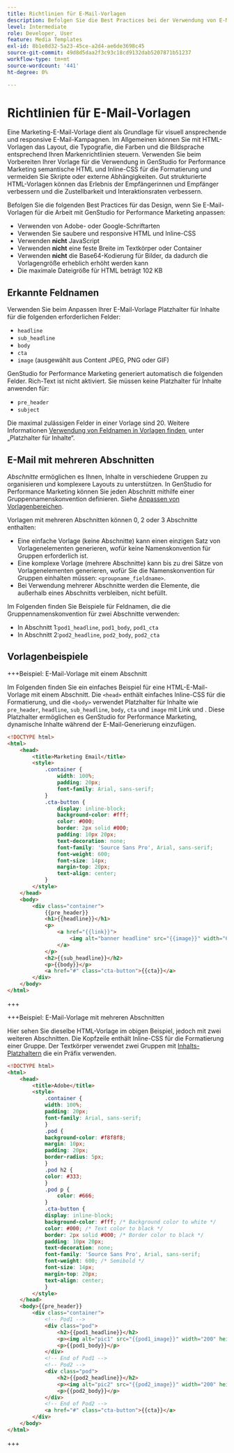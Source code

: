 ```yaml
---
title: Richtlinien für E-Mail-Vorlagen
description: Befolgen Sie die Best Practices bei der Verwendung von E-Mail-Vorlagen mit Adobe GenStudio for Performance Marketing.
level: Intermediate
role: Developer, User
feature: Media Templates
exl-id: 8b1e8d32-5a23-45ce-a2d4-ae6de3698c45
source-git-commit: 49d8d5daa2f3c93c18cd9132dab5207871b51237
workflow-type: tm+mt
source-wordcount: '441'
ht-degree: 0%

---
```


# Richtlinien für E-Mail-Vorlagen

Eine Marketing-E-Mail-Vorlage dient als Grundlage für visuell ansprechende und responsive E-Mail-Kampagnen. Im Allgemeinen können Sie mit HTML-Vorlagen das Layout, die Typografie, die Farben und die Bildsprache entsprechend Ihren Markenrichtlinien steuern. Verwenden Sie beim Vorbereiten Ihrer Vorlage für die Verwendung in GenStudio for Performance Marketing semantische HTML und Inline-CSS für die Formatierung und vermeiden Sie Skripte oder externe Abhängigkeiten. Gut strukturierte HTML-Vorlagen können das Erlebnis der Empfängerinnen und Empfänger verbessern und die Zustellbarkeit und Interaktionsraten verbessern.

Befolgen Sie die folgenden Best Practices für das Design, wenn Sie E-Mail-Vorlagen für die Arbeit mit GenStudio for Performance Marketing anpassen:

- Verwenden von Adobe- oder Google-Schriftarten
- Verwenden Sie saubere und responsive HTML und Inline-CSS
- Verwenden **nicht** JavaScript
- Verwenden **nicht** eine feste Breite im Textkörper oder Container
- Verwenden **nicht** die Base64-Kodierung für Bilder, da dadurch die Vorlagengröße erheblich erhöht werden kann
- Die maximale Dateigröße für HTML beträgt 102 KB

## Erkannte Feldnamen

Verwenden Sie beim Anpassen Ihrer E-Mail-Vorlage Platzhalter für Inhalte für die folgenden erforderlichen Felder:

- `headline`
- `sub_headline`
- `body`
- `cta`
- `image` (ausgewählt aus Content JPEG, PNG oder GIF)

GenStudio for Performance Marketing generiert automatisch die folgenden Felder. Rich-Text ist nicht aktiviert. Sie müssen keine Platzhalter für Inhalte anwenden für:

- `pre_header`
- `subject`

Die maximal zulässigen Felder in einer Vorlage sind 20. Weitere Informationen [&#x200B; Verwendung von Feldnamen in Vorlagen finden &#x200B;](/help/user-guide/content/customize-template.md#content-placeholders) unter „Platzhalter für Inhalte“.

## E-Mail mit mehreren Abschnitten

_Abschnitte_ ermöglichen es Ihnen, Inhalte in verschiedene Gruppen zu organisieren und komplexere Layouts zu unterstützen. In GenStudio for Performance Marketing können Sie jeden Abschnitt mithilfe einer Gruppennamenskonvention definieren. Siehe [Anpassen von Vorlagenbereichen](/help/user-guide/content/customize-template.md#sections-or-groups).

Vorlagen mit mehreren Abschnitten können 0, 2 oder 3 Abschnitte enthalten:

- Eine einfache Vorlage (keine Abschnitte) kann einen einzigen Satz von Vorlagenelementen generieren, wofür keine Namenskonvention für Gruppen erforderlich ist.
- Eine komplexe Vorlage (mehrere Abschnitte) kann bis zu drei Sätze von Vorlagenelementen generieren, wofür Sie die Namenskonvention für Gruppen einhalten müssen: `<groupname_fieldname>`.
- Bei Verwendung mehrerer Abschnitte werden die Elemente, die außerhalb eines Abschnitts verbleiben, nicht befüllt.

Im Folgenden finden Sie Beispiele für Feldnamen, die die Gruppennamenskonvention für zwei Abschnitte verwenden:

- In Abschnitt 1:`pod1_headline`, `pod1_body`, `pod1_cta`
- In Abschnitt 2:`pod2_headline`, `pod2_body`, `pod2_cta`

## Vorlagenbeispiele

+++Beispiel: E-Mail-Vorlage mit einem Abschnitt

Im Folgenden finden Sie ein einfaches Beispiel für eine HTML-E-Mail-Vorlage mit einem Abschnitt. Die `<head>` enthält einfaches Inline-CSS für die Formatierung, und die `<body>` verwendet Platzhalter für Inhalte wie `pre_header`, `headline`, `sub_headline`, `body`, `cta` und `image` mit Link und . Diese Platzhalter ermöglichen es GenStudio for Performance Marketing, dynamische Inhalte während der E-Mail-Generierung einzufügen.

```html
<!DOCTYPE html>
<html>
    <head>
        <title>Marketing Email</title>
        <style>
            .container {
                width: 100%;
                padding: 20px;
                font-family: Arial, sans-serif;
            }
            .cta-button {
                display: inline-block;
                background-color: #fff;
                color: #000;
                border: 2px solid #000;
                padding: 10px 20px;
                text-decoration: none;
                font-family: 'Source Sans Pro', Arial, sans-serif;
                font-weight: 600;
                font-size: 14px;
                margin-top: 20px;
                text-align: center;
            }
        </style>
    </head>
    <body>
        <div class="container">
            {{pre_header}}
            <h1>{{headline}}</h1>
            <p>
                <a href="{{link}}">
                    <img alt="banner headline" src="{{image}}" width="600" height="600">
                </a>
            </p>
            <h2>{{sub_headline}}</h2>
            <p>{{body}}</p>
            <a href="#" class="cta-button">{{cta}}</a>
        </div>
    </body>
</html>
```

+++

+++Beispiel: E-Mail-Vorlage mit mehreren Abschnitten

Hier sehen Sie dieselbe HTML-Vorlage im obigen Beispiel, jedoch mit zwei weiteren Abschnitten. Die Kopfzeile enthält Inline-CSS für die Formatierung einer Gruppe. Der Textkörper verwendet zwei Gruppen mit [Inhalts-Platzhaltern](#content-placeholders) die ein Präfix verwenden.

```html
<!DOCTYPE html>
<html>
    <head>
        <title>Adobe</title>
        <style>
            .container {
            width: 100%;
            padding: 20px;
            font-family: Arial, sans-serif;
            }
            .pod {
            background-color: #f8f8f8;
            margin: 10px;
            padding: 20px;
            border-radius: 5px;
            }
            .pod h2 {
            color: #333;
            }
            .pod p {
                color: #666;
            }
            .cta-button {
            display: inline-block;
            background-color: #fff; /* Background color to white */
            color: #000; /* Text color to black */
            border: 2px solid #000; /* Border color to black */
            padding: 10px 20px;
            text-decoration: none;            
            font-family: 'Source Sans Pro', Arial, sans-serif;
            font-weight: 600; /* Semibold */
            font-size: 14px;
            margin-top: 20px;
            text-align: center;
            }
        </style>
    </head>
    <body>{{pre_header}}
        <div class="container">
            <!-- Pod1 -->
            <div class="pod">
                <h2>{{pod1_headline}}</h2>
                <p><img alt="pic1" src="{{pod1_image}}" width="200" height="200" border="0"></p>
                <p>{{pod1_body}}</p>
            </div>
            <!-- End of Pod1 -->
            <!-- Pod2 -->
            <div class="pod">
                <h2>{{pod2_headline}}</h2>
                <p><img alt="pic2" src="{{pod2_image}}" width="200" height="200" border="0"></p>
                <p>{{pod2_body}}</p>
            </div>
            <!-- End of Pod2 -->
            <a href="#" class="cta-button">{{cta}}</a>
        </div>
    </body>
</html>
```

+++
